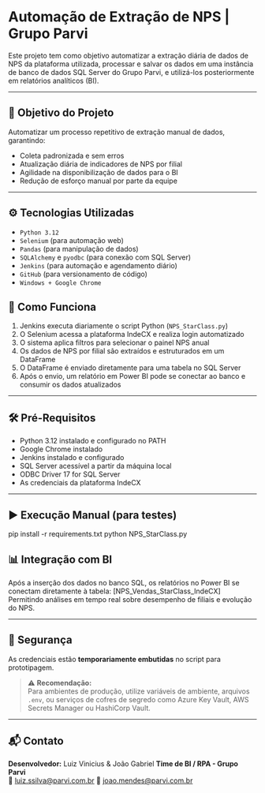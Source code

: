 # Automação de Extração de NPS | Grupo Parvi

Este projeto tem como objetivo automatizar a extração diária de dados de NPS da plataforma utilizada, processar e salvar os dados em uma instância de banco de dados SQL Server do Grupo Parvi, e utilizá-los posteriormente em relatórios analíticos (BI).

---

## 🧠 Objetivo do Projeto

Automatizar um processo repetitivo de extração manual de dados, garantindo:
- Coleta padronizada e sem erros
- Atualização diária de indicadores de NPS por filial
- Agilidade na disponibilização de dados para o BI
- Redução de esforço manual por parte da equipe

---

## ⚙️ Tecnologias Utilizadas

- `Python 3.12`
- `Selenium` (para automação web)
- `Pandas` (para manipulação de dados)
- `SQLAlchemy` e `pyodbc` (para conexão com SQL Server)
- `Jenkins` (para automação e agendamento diário)
- `GitHub` (para versionamento de código)
- `Windows + Google Chrome`

## 🚀 Como Funciona

1. Jenkins executa diariamente o script Python (`NPS_StarClass.py`)
2. O Selenium acessa a plataforma IndeCX e realiza login automatizado
3. O sistema aplica filtros para selecionar o painel NPS anual
4. Os dados de NPS por filial são extraídos e estruturados em um DataFrame
5. O DataFrame é enviado diretamente para uma tabela no SQL Server
6. Após o envio, um relatório em Power BI pode se conectar ao banco e consumir os dados atualizados

---

## 🛠️ Pré-Requisitos

- Python 3.12 instalado e configurado no PATH
- Google Chrome instalado
- Jenkins instalado e configurado
- SQL Server acessível a partir da máquina local
- ODBC Driver 17 for SQL Server
- As credenciais da plataforma IndeCX

---

## ▶️ Execução Manual (para testes)

pip install -r requirements.txt
python NPS_StarClass.py


## 📊 Integração com BI

Após a inserção dos dados no banco SQL, os relatórios no Power BI se conectam diretamente à tabela:
[NPS_Vendas_StarClass_IndeCX]
Permitindo análises em tempo real sobre desempenho de filiais e evolução do NPS.

---

## 🔐 Segurança

As credenciais estão **temporariamente embutidas** no script para prototipagem.

> ⚠️ **Recomendação:**  
> Para ambientes de produção, utilize variáveis de ambiente, arquivos `.env`, ou serviços de cofres de segredo como Azure Key Vault, AWS Secrets Manager ou HashiCorp Vault.

---

## 📬 Contato

**Desenvolvedor:** Luiz Vinicius & João Gabriel
**Time de BI / RPA - Grupo Parvi**  
📧 luiz.ssilva@parvi.com.br
📧 joao.mendes@parvi.com.br 